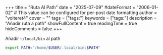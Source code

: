 +++
title = "Ruta Al Path"
date = "2025-07-09"
#dateFormat = "2006-01-02" # This value can be configured for per-post date formatting
author = "volteret4"
cover = ""
tags = ["tags:"]
keywords = ["tags:"]
description = "Añadir ruta a path"
showFullContent = true
readingTime = true
hideComments = false
+++

Añadir `~/local/bin` al path

```bash
export PATH="/home/$USER/.local/bin:$PATH"
```
